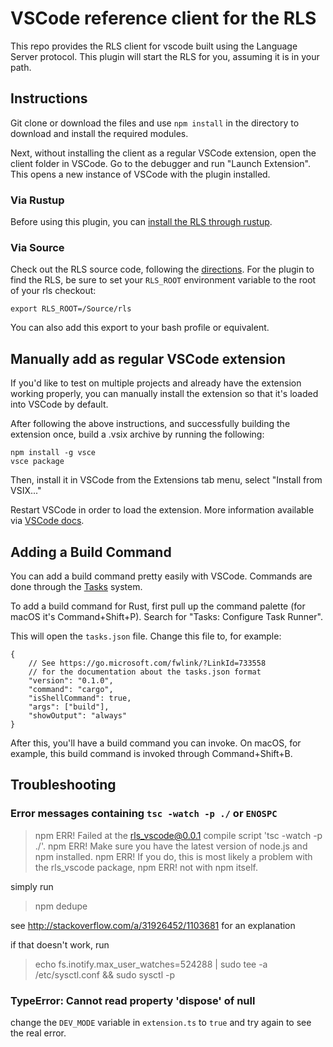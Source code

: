 # VSCode reference client for the RLS

This repo provides the RLS client for vscode built using the Language 
Server protocol. This plugin will start the RLS for you, assuming it is in 
your path.

## Instructions

Git clone or download the files and use `npm install` in
the directory to download and install the required modules. 

Next, without installing the client as a regular VSCode extension, open the
client folder in VSCode. Go to the debugger and run "Launch Extension". This
opens a new instance of VSCode with the plugin installed.

### Via Rustup

Before using this plugin, you can [install the RLS through rustup](https://github.com/rust-lang-nursery/rls#step-2-switch-to-nightly).

### Via Source

Check out the RLS source code, following the [directions](https://github.com/rust-lang-nursery/rls/blob/master/contributing.md). 
For the plugin to find the RLS, be sure to set your `RLS_ROOT` environment variable to the root of your rls checkout:

```
export RLS_ROOT=/Source/rls
```
You can also add this export to your bash profile or equivalent.

## Manually add as regular VSCode extension

If you'd like to test on multiple projects and already have the extension working properly, you can manually install the extension so that it's loaded into VSCode by default.

After following the above instructions, and successfully building the extension once, build a .vsix archive by running the following:
```
npm install -g vsce
vsce package
```
Then, install it in VSCode from the Extensions tab menu, select "Install from VSIX..."

Restart VSCode in order to load the extension. More information available via [VSCode docs](https://code.visualstudio.com/Docs/extensions/example-hello-world#_installing-your-extension-locally).

## Adding a Build Command

You can add a build command pretty easily with VSCode.  Commands are done through the [Tasks](https://code.visualstudio.com/docs/editor/tasks) system.

To add a build command for Rust, first pull up the command palette (for macOS it's Command+Shift+P).  Search for "Tasks: Configure Task Runner".

This will open the `tasks.json` file.  Change this file to, for example:

```
{
    // See https://go.microsoft.com/fwlink/?LinkId=733558
    // for the documentation about the tasks.json format
    "version": "0.1.0",
    "command": "cargo",
    "isShellCommand": true,
    "args": ["build"],
    "showOutput": "always"
}
```

After this, you'll have a build command you can invoke.  On macOS, for example, this build command is invoked through Command+Shift+B.

## Troubleshooting

### Error messages containing `tsc -watch -p ./` or `ENOSPC`

> npm ERR! Failed at the rls_vscode@0.0.1 compile script 'tsc -watch -p ./'.
> npm ERR! Make sure you have the latest version of node.js and npm installed.
> npm ERR! If you do, this is most likely a problem with the rls_vscode package,
> npm ERR! not with npm itself.

simply run

> npm dedupe

see http://stackoverflow.com/a/31926452/1103681 for an explanation

if that doesn't work, run

> echo fs.inotify.max_user_watches=524288 | sudo tee -a /etc/sysctl.conf && sudo sysctl -p

### TypeError: Cannot read property 'dispose' of null

change the `DEV_MODE` variable in `extension.ts` to `true` and try again to see the real error.
